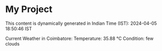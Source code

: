 # My Project

This content is dynamically generated in Indian Time (IST): 2024-04-05 18:50:46 IST


Current Weather in Coimbatore:
Temperature: 35.88 °C
Condition: few clouds
